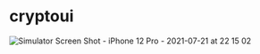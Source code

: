 
# cryptoui

![Simulator Screen Shot - iPhone 12 Pro - 2021-07-21 at 22 15 02](https://user-images.githubusercontent.com/50193271/126527128-54f0d147-1e75-41e4-87ec-9a6f60762ecf.png)
